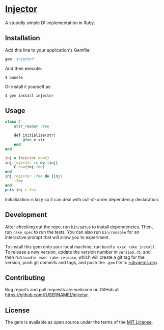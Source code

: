 # [Injector](https://rubygems.org/gems/DInjector)

A stupidly simple DI implementation in Ruby.

## Installation

Add this line to your application's Gemfile:

```ruby
gem 'injector'
```

And then execute:

    $ bundle

Or install it yourself as:

    $ gem install injector

## Usage

``` ruby
class C
    attr_reader :foo

    def initialize(str)
        @foo = str
    end
end

inj = Injector.new()
inj.register :c do |inj|
    C.new(inj.foo)
end
inj.register :foo do |inj|
    :foo
end
puts inj.c.foo
```

Initialization is lazy so it can deal with out-of-order dependency declaration.

## Development

After checking out the repo, run `bin/setup` to install dependencies. Then, run `rake spec` to run the tests. You can also run `bin/console` for an interactive prompt that will allow you to experiment.

To install this gem onto your local machine, run `bundle exec rake install`. To release a new version, update the version number in `version.rb`, and then run `bundle exec rake release`, which will create a git tag for the version, push git commits and tags, and push the `.gem` file to [rubygems.org](https://rubygems.org).

## Contributing

Bug reports and pull requests are welcome on GitHub at https://github.com/[USERNAME]/injector.


## License

The gem is available as open source under the terms of the [MIT License](http://opensource.org/licenses/MIT).

